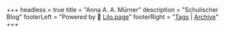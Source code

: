 +++
headless = true
title = "Anna A. A. Mürner"
description = "Schulischer Blog"
footerLeft = "Powered by 💜 [Lilo.page](https://de.wikipedia.org/wiki/Inzest)"
footerRight = "[Tags](/tags/) | [Archive](/posts/)"
+++
